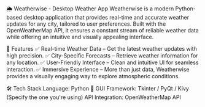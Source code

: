 🌦️ Weatherwise - Desktop Weather App
Weatherwise is a modern Python-based desktop application that provides real-time and accurate weather updates for any city, tailored to user preferences. Built with the OpenWeatherMap API, it ensures a constant stream of reliable weather data while offering an intuitive and visually appealing interface.

🚀 Features
✅ Real-time Weather Data – Get the latest weather updates with high precision.
✅ City-Specific Forecasts – Retrieve weather information for any location.
✅ User-Friendly Interface – Clean and intuitive UI for seamless interaction.
✅ Immersive Experience – More than just data, Weatherwise provides a visually engaging way to explore atmospheric conditions.

🛠️ Tech Stack
Language: Python 🐍
GUI Framework: Tkinter / PyQt / Kivy (Specify the one you're using)
API Integration: OpenWeatherMap API
